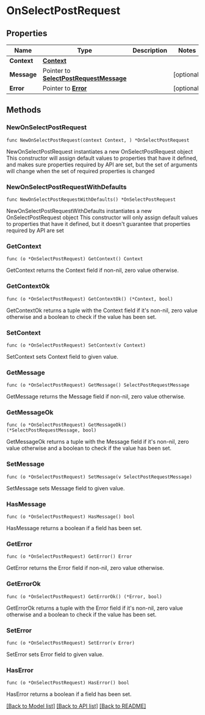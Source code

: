 # OnSelectPostRequest

## Properties

Name | Type | Description | Notes
------------ | ------------- | ------------- | -------------
**Context** | [**Context**](Context.md) |  | 
**Message** | Pointer to [**SelectPostRequestMessage**](SelectPostRequestMessage.md) |  | [optional] 
**Error** | Pointer to [**Error**](Error.md) |  | [optional] 

## Methods

### NewOnSelectPostRequest

`func NewOnSelectPostRequest(context Context, ) *OnSelectPostRequest`

NewOnSelectPostRequest instantiates a new OnSelectPostRequest object
This constructor will assign default values to properties that have it defined,
and makes sure properties required by API are set, but the set of arguments
will change when the set of required properties is changed

### NewOnSelectPostRequestWithDefaults

`func NewOnSelectPostRequestWithDefaults() *OnSelectPostRequest`

NewOnSelectPostRequestWithDefaults instantiates a new OnSelectPostRequest object
This constructor will only assign default values to properties that have it defined,
but it doesn't guarantee that properties required by API are set

### GetContext

`func (o *OnSelectPostRequest) GetContext() Context`

GetContext returns the Context field if non-nil, zero value otherwise.

### GetContextOk

`func (o *OnSelectPostRequest) GetContextOk() (*Context, bool)`

GetContextOk returns a tuple with the Context field if it's non-nil, zero value otherwise
and a boolean to check if the value has been set.

### SetContext

`func (o *OnSelectPostRequest) SetContext(v Context)`

SetContext sets Context field to given value.


### GetMessage

`func (o *OnSelectPostRequest) GetMessage() SelectPostRequestMessage`

GetMessage returns the Message field if non-nil, zero value otherwise.

### GetMessageOk

`func (o *OnSelectPostRequest) GetMessageOk() (*SelectPostRequestMessage, bool)`

GetMessageOk returns a tuple with the Message field if it's non-nil, zero value otherwise
and a boolean to check if the value has been set.

### SetMessage

`func (o *OnSelectPostRequest) SetMessage(v SelectPostRequestMessage)`

SetMessage sets Message field to given value.

### HasMessage

`func (o *OnSelectPostRequest) HasMessage() bool`

HasMessage returns a boolean if a field has been set.

### GetError

`func (o *OnSelectPostRequest) GetError() Error`

GetError returns the Error field if non-nil, zero value otherwise.

### GetErrorOk

`func (o *OnSelectPostRequest) GetErrorOk() (*Error, bool)`

GetErrorOk returns a tuple with the Error field if it's non-nil, zero value otherwise
and a boolean to check if the value has been set.

### SetError

`func (o *OnSelectPostRequest) SetError(v Error)`

SetError sets Error field to given value.

### HasError

`func (o *OnSelectPostRequest) HasError() bool`

HasError returns a boolean if a field has been set.


[[Back to Model list]](../README.md#documentation-for-models) [[Back to API list]](../README.md#documentation-for-api-endpoints) [[Back to README]](../README.md)


